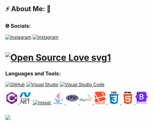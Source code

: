 ## ⚡ About Me: 👋


### 🌐 Socials:

[![Instagram](https://img.shields.io/badge/LinkedIn-blue?logo=linkedIn&style=plastic)](https://www.linkedin.com/in/rado%C5%A1-raj%C4%8Di%C4%87/)
[![Instagram](https://img.shields.io/badge/Instagram-%23E4405F.svg?logo=Instagram&logoColor=white&style=plastic)](https://instagram.com/r_r_a_d_o_s) 

# [![Open Source Love svg1](https://badges.frapsoft.com/os/v1/open-source.svg?v=103)](https://github.com/ellerbrock/open-source-badges/)

<h3 align="left">Languages and Tools:</h3>

[![GitHub](https://img.shields.io/badge/-181717?logo=github&logoColor=ffffff&style=plastic)](https://github.com/)
[![Visual Studio](https://img.shields.io/badge/-6C33AF?logo=visual%20studio&style=plastic)](https://visualstudio.microsoft.com/)
[![Visual Studio Code](https://img.shields.io/badge/-007ACC?logo=visual%20studio%20code&logoColor=ffffff&style=plastic)](https://code.visualstudio.com/)

<p align="left">
</p>
<p align="left"> 
  <a href="https://www.w3schools.com/cs/" target="_blank" rel="noreferrer"> 
    <img src="https://raw.githubusercontent.com/devicons/devicon/master/icons/csharp/csharp-original.svg" alt="csharp" width="40" height="40"/> 
  </a> 
    <a href="https://dotnet.microsoft.com/" target="_blank" rel="noreferrer"> 
    <img src="https://raw.githubusercontent.com/devicons/devicon/master/icons/dot-net/dot-net-original-wordmark.svg" alt="dotnet" width="40" height="40"/> 
  </a> 
  <a href="https://www.microsoft.com/en-us/sql-server" target="_blank" rel="noreferrer"> 
    <img src="https://www.svgrepo.com/show/303229/microsoft-sql-server-logo.svg" alt="mssql" width="40" height="40"/> 
  </a> 
    <a href="https://www.java.com" target="_blank" rel="noreferrer"> 
    <img src="https://raw.githubusercontent.com/devicons/devicon/master/icons/java/java-original.svg" alt="java" width="40" height="40"/> 
  </a> 
    <a href="https://www.php.net" target="_blank" rel="noreferrer"> 
    <img src="https://raw.githubusercontent.com/devicons/devicon/master/icons/php/php-original.svg" alt="php" width="40" height="40"/> 
  </a>     
  <a href="https://www.mysql.com/" target="_blank" rel="noreferrer"> 
    <img src="https://raw.githubusercontent.com/devicons/devicon/master/icons/mysql/mysql-original-wordmark.svg" alt="mysql" width="40" height="40"/>
  </a> 
    <a href="https://laravel.com/" target="_blank" rel="noreferrer"> 
    <img src="https://raw.githubusercontent.com/devicons/devicon/master/icons/laravel/laravel-plain-wordmark.svg" alt="laravel" width="40" height="40"/> 
  </a> 
  <a href="https://www.w3schools.com/css/" target="_blank" rel="noreferrer"> 
    <img src="https://raw.githubusercontent.com/devicons/devicon/master/icons/css3/css3-original-wordmark.svg" alt="css3" width="40" height="40"/> 
  </a> 
  <a href="https://www.w3.org/html/" target="_blank" rel="noreferrer"> 
    <img src="https://raw.githubusercontent.com/devicons/devicon/master/icons/html5/html5-original-wordmark.svg" alt="html5" width="40" height="40"/> 
  </a>
<a href="https://getbootstrap.com" target="_blank" rel="noreferrer"> 
  <img src="https://raw.githubusercontent.com/devicons/devicon/master/icons/bootstrap/bootstrap-plain-wordmark.svg" alt="bootstrap" width="40" height="40"/> 
</a>   
</p>

##

[![](https://visitcount.itsvg.in/api?id=RRADOS&icon=7&color=0)](https://visitcount.itsvg.in)

